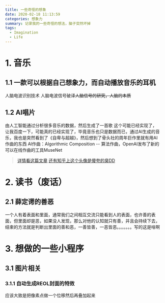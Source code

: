 ```yaml
---
title: 一些奇怪的想象
date: 2020-02-18 11:13:59
categories: 想象力
summary: 记录我的一些奇怪的想法，脑子突然坏掉
tags:
  - Imagination
  - Life
---
```


<!--more-->

# 1. 音乐

## 1.1 一款可以根据自己想象力，而自动播放音乐的耳机

人脑电波识别技术
人脑电波信号破译~~人脑信号的研究，人脑的本质~~

## 1.2 AI唱片

由人工智能通过分析很多音乐的数据，然后生成了一首歌
这个可能已经实现了，让我百度一下，可能真的已经实现了，毕竟音乐也只是数据而已，通过AI生成的音乐，我也是突然看到了《自卑与超越》，然后想到了骨头社的周年巨作里就有用AI作曲的东西
AI作曲：Algorithmic Composition -- 算法作曲，OpenAI发布了新的可以在线作曲的工具MuseNet
>[详情看这篇文章](https://baijiahao.baidu.com/s?id=1632208319890143854&wfr=spider&for=pc)
>[还有知乎上这个头像是傻夸的臭DD](https://zhuanlan.zhihu.com/p/80860774)


# 2. 读书（废话）

## 2.1 薛定谔的善恶

一个人有着表面和里面，通常我们之间相互交流只能看到人的表面，也许善的表面，但里面却是恶，如果没人发现，那么对他的认知就只有善，并且会持续下去，结束的方法就是判断出里面的善和恶，一善皆善，一恶皆恶。。。。。。。写的这是啥啊


# 3. 想做的一些小程序

## 3.1 图片相关

### 3.1.1 自动生成REOL封面的特效

应该大致是把像素点做一个位移然后再叠加起来